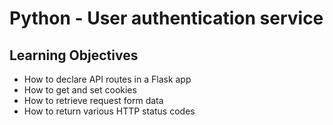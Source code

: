 # Python - User authentication service

## Learning Objectives
- How to declare API routes in a Flask app
- How to get and set cookies
- How to retrieve request form data
- How to return various HTTP status codes